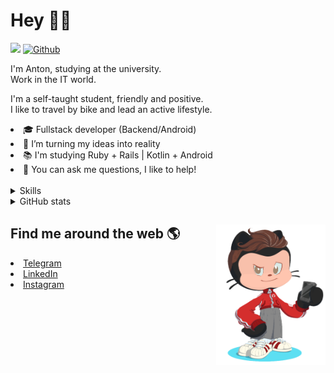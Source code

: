 # Hey 👋🏻 
![](https://komarev.com/ghpvc/?username=your-github-HarshBarash&color=grey) [![Github](https://img.shields.io/github/followers/HarshBarash?label=Follow&style=social)](https://github.com/HarshBarash)


I'm Anton, studying at the university. <br/>
Work in the IT world. 

I'm a self-taught student, friendly and positive. <br />
I like to travel by bike and lead an active lifestyle.

   <li>🎓 Fullstack developer (Backend/Android) </li>
   <li>🎯 I’m turning my ideas into reality </li>
   <li>📚 I'm studying Ruby + Rails | Kotlin + Android </li>
   <li>💬 You can ask me questions, I like to help! </li>

<br/>

<details>
    <summary> Skills </summary>
    <br />
   
 
   <img src="https://github.com/HarshBarash/HarshBarash/blob/master/app/assets/images/skills.png" alt="Hard Skills" />

 
   </details>




<details>
    <summary> GitHub stats</summary>
    <br />
  
   <!--START_SECTION:waka-->
```text
Ruby             1 hr 11 mins    █████████████████░░░░░░░░   68.00 % 
ERB              13 mins         ███▒░░░░░░░░░░░░░░░░░░░░░   12.90 % 
Kotlin           13 mins         ███▒░░░░░░░░░░░░░░░░░░░░░   12.84 % 
GitIgnore file   6 mins          █▓░░░░░░░░░░░░░░░░░░░░░░░   06.22 % 
```
<!--END_SECTION:waka-->
   
<!--    <p align="center">
        <img src="https://github-profile-trophy.vercel.app/?username=HarshBarash&theme=darkhub&margin-w=15" alt="Trophies GitHub" />
    </p>
 -->
</details>

## Find me around the web 🌎 <a href="https://github.com//HarshBarash"><img align="right" width="175" height="225" src="https://github.com/HarshBarash/HarshBarash/blob/master/app/assets/images/antonbaranov.png"></a>
<li> <a href="https://t.me/HarshBarash"> Telegram </a> </li>
<li> <a href="https://linkedin.com/in/HarshBarash"> LinkedIn </a> </li>
<li> <a href="https://www.instagram.com/harsh.barash/"> Instagram </a> </li>
